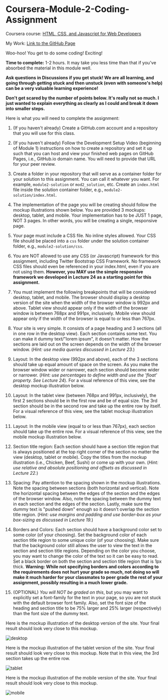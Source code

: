 # Coursera-Module-2-Coding-Assignment

Coursera course: [HTML, CSS, and Javascript for Web Developers](https://www.coursera.org/learn/html-css-javascript-for-web-developers)

My Work: [Link to the GitHub Page](https://ngzhekai.github.io/Coursera-Module-2-Coding-Assignment/)

Woo-hoo! You get to do some coding! Exciting!

**Time to complete:** 1-2 hours. It may take you less time than that if you've absorbed the material in this module well.

**Ask questions in Discussions if you get stuck! We are all learning, and going through getting stuck and then unstuck (even with someone's help) can be a very valuable learning experience!**

**Don't get scared by the number of points below. It's really not so much. I just wanted to explain everything as clearly as I could and break it down into smaller steps.**

Here is what you will need to complete the assignment:

1. (If you haven't already) Create a GitHub.com account and a repository that you will use for this class.

2. (If you haven't already) Follow the Development Setup Video (beginning of Module 1) instructions on how to create a repository and set it up such that you can host and view your finished web pages on GitHub Pages, i.e., GitHub.io domain name. You will need to provide that URL for your peer review.

3. Create a folder in your repository that will serve as a container folder for your solution to this assignment. You can call it whatever you want. For example, `module2-solution` or `mod2_solution`, etc. Create an `index.html` file inside the solution container folder, e.g., `module2-solution/index.html`.

4. The implementation of the page you will be creating should follow the mockup illustrations shown below. You are provided 3 mockups: desktop, tablet, and mobile. Your implementation has to be JUST 1 page, NOT 3 pages. In other words, you will be creating a single, responsive page.

5. Your page must include a CSS file. No inline styles allowed. Your CSS file should be placed into a `css` folder under the solution container folder, e.g., `module2-solution/css`.

6. You are NOT allowed to use any CSS (or Javascript) framework for this assignment, including Twitter Bootstrap CSS Framework. No framework CSS files should even be referenced in your index.html, even if you are not using them. **However, you MAY use the simple responsive framework we developed in Lecture 24 as a starting point for this assignment.**

7. You must implement the following breakpoints that will be considered desktop, tablet, and mobile. The browser should display a desktop version of the site when the width of the browser window is 992px and above. Tablet view should appear only if the width of the browser window is between 768px and 991px, inclusively. Mobile view should appear only if the width of the browser is equal to or less than 767px.

8. Your site is very simple. It consists of a page heading and 3 sections (all in one row in the desktop view). Each section contains some text. You can make it dummy text/"lorem ipsum", it doesn't matter. How the sections are laid out on the screen depends on the width of the browser window. (_Hint: use media queries discussed in Lecture 23._)

9. Layout: In the desktop view (992px and above), each of the 3 sections should take up equal amount of space on the screen. As you make the browser window wider or narrower, each section should become wider or narrower. (_Hint: use percentages to define width and use the 'float' property. See Lecture 24_). For a visual reference of this view, see the desktop mockup illustration below.

10. Layout: In the tablet view (between 768px and 991px, inclusively), the first 2 sections should be in the first row and be of equal size. The 3rd section should be in the second row and take up the entire row by itself. For a visual reference of this view, see the tablet mockup illustration below.

11. Layout: In the mobile view (equal to or less than 767px), each section should take up the entire row. For a visual reference of this view, see the mobile mockup illustration below.

12. Section title region: Each section should have a section title region that is always positioned at the top right corner of the section no matter the view (desktop, tablet or mobile). Copy the titles from the mockup illustration (i.e., Chicken, Beef, Sushi) or come up with your own. (_Hint: use relative and absolute positioning and offsets as discussed in Lecture 22._)

13. Spacing: Pay attention to the spacing shown in the mockup illustrations. Note the spacing between sections (both horizontal and vertical). Note the horizontal spacing between the edges of the section and the edges of the browser window. Also, note the spacing between the dummy text in each section and the edges of the section. Lastly, make sure the dummy text is "pushed down" enough so it doesn't overlap the section title region. (_Hint: use margins and padding and use border-box as your box-sizing as discussed in Lecture 19._)

14. Borders and Colors: Each section should have a background color set to some color (of your choosing). Set the background color of each section title region to some unique color (of your choosing). Make sure that the background color still allows the user to view the text in the section and section title regions. Depending on the color you choose, you may want to change the color of the text so it can be easy to read. Set a black border on both the section and section title region that is 1px thick. **Warning: While not specifying borders and colors according to the requirements does not hurt your grade so much, not doing so will make it much harder for your classmates to peer grade the rest of your assignment, possibly resulting in a much lower grade.**

15. (OPTIONAL) _You will NOT be graded on this_, but you may want to explicitly set a font-family for the text in your page, so you are not stuck with the default browser font family. Also, set the font size of the heading and section title to be 75% larger and 25% larger (respectively) than the font size of the dummy text.

Here is the mockup illustration of the desktop version of the site. Your final result should look very close to this mockup.

 ![desktop](https://github.com/jhu-ep-coursera/fullstack-course4/blob/master/assignments/assignment2/images/desktop.png)

Here is the mockup illustration of the tablet version of the site. Your final result should look very close to this mockup. Note that in this view, the 3rd section takes up the entire row.

 ![tablet](https://github.com/jhu-ep-coursera/fullstack-course4/blob/master/assignments/assignment2/images/tablet.png)

Here is the mockup illustration of the mobile version of the site. Your final result should look very close to this mockup.

 ![mobile](https://github.com/jhu-ep-coursera/fullstack-course4/blob/master/assignments/assignment2/images/mobile.png)
